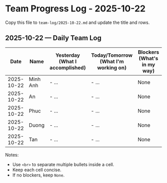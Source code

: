 # Team Progress Log - 2025-10-22

Copy this file to `team-log/2025-10-22.md` and update the title and rows.

## 2025-10-22 — Daily Team Log

| Date | Name | Yesterday (What I accomplished) | Today/Tomorrow (What I'm working on) | Blockers (What's in my way) |
|---|---|---|---|---|
| 2025-10-22 | Minh Anh | - ... | - ... | None |
| 2025-10-22 | An | - ... | - ... | None |
| 2025-10-22 | Phuc | - ... | - ... | None |
| 2025-10-22 | Duong | - ... | - ... | None |
| 2025-10-22 | Tan | - ... | - ... | None |

Notes:
- Use `<br>` to separate multiple bullets inside a cell.
- Keep each cell concise.
- If no blockers, keep `None`.